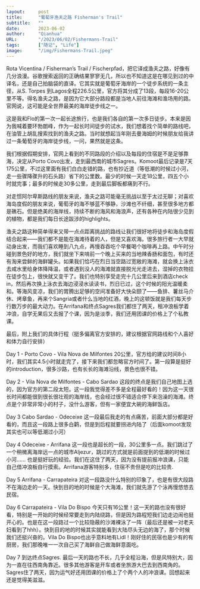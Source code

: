 ```yaml
---
layout:     post 
title:      "葡萄牙渔夫之路 Fisherman's Trail"
subtitle:   ""
date:       2023-06-02
author:     "Qianhua"
URL:        "/2023/06/02/Fishermans-Trail"
tags:       ["随记", "Life"]
image:      "/img/Fishermans-Trail.jpeg"
---
```


Rota Vicentina / Fisherman’s Trail / Fischerpfad，把它译成渔夫之路，好像有几分浪漫。谷歌搜索返回的正确结果寥寥无几，所以也不知道这是在哪见到过的中译名，还是自己拍脑袋的直译。它其实就是葡萄牙海岸的一个徒步系统的一条主径，从S. Torpes 到Lagos全程226.5公里，官方将其分成了13段，每段16-20公里不等。得名渔夫之路，是因为它大部分路段都是当地人前往海滩和渔场用的路。官网说，这可能是全世界最美的海岸徒步线之一。

这是我和Flo的第一次一起长途旅行，也是我们各自的第一次多日徒步。本来是因为我喊着要环勃朗峰，作为一起长时间徒步的试水，我们想着找个简单的路线吧，在油管上胡乱搜索找到的渔夫之路。当时就想起当年刚去曼海姆的时候朋友给我讲过一条葡萄牙的海岸徒步线，一问，果然就是这条。

我们根据假期安排，官网上看到的不同路段的介绍以及每段的住宿是不是足够靠海，决定从Porto Covo出发，走到最西南的城市Sagres。Komoot最后记录是7天175公里，不过这里面有我们白白走错的路，也有抄近道（等低潮的时候过小河，走一些骤降骤升的石头路）省下的公里数。最少的时候一天走18公里，四五个小时就完事；最多的时候走30多公里，走到最后脚板都痛到不行。

对走惯阿尔卑斯路线的朋友来说，渔夫之路可能毫无挑战以至于太过无聊；对喜欢海岛度假的朋友来说，葡萄牙的海不够蓝不够静，沙滩也不纤细，甚至很多地方都是礁石。但是绝美的海岸线，持续不断的海风和海浪声，还有各种在内陆很少见到的植物，都是我们每日长途跋涉的highlights。

渔夫之路这种简单得来又带一点点距离挑战的路线让我们很好地将徒步和海岛度假结合起来——我们都不是能在海滩待着的人，但是又喜欢海。很多旅行者一大早就动身出发，而我们喜欢睡到八九点，再慢吞吞吃个早餐喝个咖啡再上路。中午时分碰到景色好的地方，我们就坐下来啃前一个晚上买来的当地辣香肠和面包，有时还有淘来尝鲜的海鲜罐头。如果我们恰巧在烈日当空路过宽敞的海滩，就会换上泳衣去咸水里给身体降降温，或者遇到没人的海滩就直接脱光光走进去，湿掉的衣物挂在徒步包上，很快就又变干了。我们也特别享受走完十几公里后来到酒店check in，然后再次换上泳衣去海边浸浸水读读书，烈日已过，这个时候的阳光温暖柔和。等海风变凉，我们的胃腾出足够的空间准备好大快朵颐了——鱼排、薯丝马介休、烤章鱼，再来个Sangria或者什么当地的红酒，晚上的这顿饭就是我们每天步行数万步的最大动力。在Arrifana和终点Sagres我们都住了两天，租冲浪板学着冲浪，自学无果后又去报了个课，因为是淡季，我们还用团课的价格上了个私教课。

最后，附上我们的具体行程（挺多偏离官方安排的，建议根据官网路线和个人喜好和体力自行安排）

Day 1 - Porto Covo - Vila Nova de Milfontes 20公里，官方给的建议时间8小时，我们其实4.5小时就走完了，接下来我们都忽略官方时间了。第一段算是挺好的introduction，很多沙路，也有长长的海滩沿线，景色也很不错。

Day 2 - Vila Nova de Milfontes - Cabo Sardao 这段的终点是我们自己地图上选的，因为官方的第二段太短。这一段我觉得差不多是全程最好看的！因为这一天很长时间都能很到很长很壮观的海岸线，也会经过很不错适合停下来泡澡的海滩。终点是个非常非常小的村子，没什么游客，但有一家便宜大碗的海鲜饭店。

Day 3 Cabo Sardao - Odeceixe 这一段最后我走的有点痛苦，前面大部分都是好看的，而且这一段路上很多白鹳，但是到后程就要拐进内陆了（后面komoot发现其实也可以等低潮过小河）

Day 4 Odeceixe - Arrifana 这一段也是超长的一段，30公里多一点。我们跳过了一个稍微离海岸远一点的城市Aljezur，跳过的方式就是前面提到的低潮的时候过小河…… 也是挺好玩的经验。我们在这住了两天，因为没有提前报冲浪课，只能自己借冲浪板自行摸索。Arrifana游客特别多，住宿不贵但是吃的比较贵.

Day 5 Arrifana - Carrapateira 对这一段路没什么特别的印象了，也是有很大段路不在海边走的一天。快到目的地的时候是个大海滩，我们就先游了个泳再慢悠悠去民宿。

Day 6 Carrapateira - Vila Do Bispo 今天只有16公里！这一天的路也没有很好看，特别是一开始的时候经常要走到内陆绕路，但是因为路程短我们边走边闹也挺开心的。也是在这一段路过一个比较隐蔽的沙滩裸泳了一阵（最后还是被一对老夫妇看到了hhh）。快到目的地的时候其实就能看到大陆尽头无边的海了，那个时候我们还挺兴奋的。Vila Do Bispo也出乎意料地有Lidl！刚好住的民宿也是少有的有厨房，我们那晚唯一一次自己买了海鲜自己做海鲜意面吃。

Day 7 到达终点Sagres. 最后一天的路也不长，几乎全程沿海，但是风特别大，因为一直在往西南角靠近。很多其他游客是开车或者坐旅游大巴去到西南角的。Sagres住了两天，因为运气好还用团课的价格上了个两个人的冲浪课。回想起来还是觉得美滋滋。
